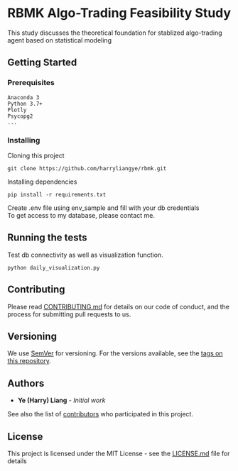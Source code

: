 # RBMK Algo-Trading Feasibility Study

This study discusses the theoretical foundation for stablized algo-trading agent based on statistical modeling

## Getting Started

### Prerequisites

```
Anaconda 3
Python 3.7+
Plotly
Psycopg2
...
```

### Installing
Cloning this project
```buildoutcfg
git clone https://github.com/harryliangye/rbmk.git
```

Installing dependencies
```
pip install -r requirements.txt
```

Create .env file using env_sample and fill with your db credentials\
To get access to my database, please contact me.


## Running the tests
Test db connectivity as well as visualization function.
```
python daily_visualization.py
```

## Contributing

Please read [CONTRIBUTING.md](https://gist.github.com/PurpleBooth/b24679402957c63ec426) for details on our code of conduct, and the process for submitting pull requests to us.

## Versioning

We use [SemVer](http://semver.org/) for versioning. For the versions available, see the [tags on this repository](https://github.com/your/project/tags). 

## Authors

* **Ye (Harry) Liang** - *Initial work*


See also the list of [contributors](https://github.com/harryliangye/rbmk/graphs/contributors) who participated in this project.

## License

This project is licensed under the MIT License - see the [LICENSE.md](LICENSE.md) file for details